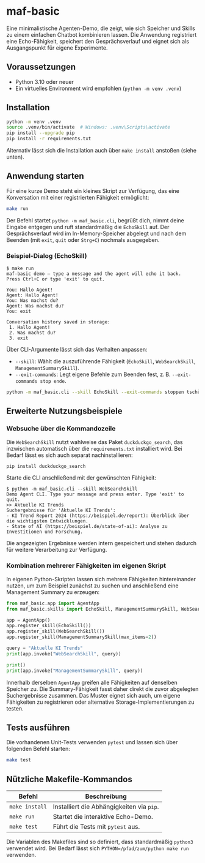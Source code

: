 # maf-basic

Eine minimalistische Agenten-Demo, die zeigt, wie sich Speicher und Skills zu einem einfachen Chatbot kombinieren lassen. Die Anwendung registriert eine Echo-Fähigkeit, speichert den Gesprächsverlauf und eignet sich als Ausgangspunkt für eigene Experimente.

## Voraussetzungen

- Python 3.10 oder neuer
- Ein virtuelles Environment wird empfohlen (`python -m venv .venv`)

## Installation

```bash
python -m venv .venv
source .venv/bin/activate  # Windows: .venv\Scripts\activate
pip install --upgrade pip
pip install -r requirements.txt
```

Alternativ lässt sich die Installation auch über `make install` anstoßen (siehe unten).

## Anwendung starten

Für eine kurze Demo steht ein kleines Skript zur Verfügung, das eine Konversation mit einer registrierten Fähigkeit ermöglicht:

```bash
make run
```

Der Befehl startet `python -m maf_basic.cli`, begrüßt dich, nimmt deine Eingabe entgegen und ruft standardmäßig die `EchoSkill` auf. Der Gesprächsverlauf wird im In-Memory-Speicher abgelegt und nach dem Beenden (mit `exit`, `quit` oder `Strg+C`) nochmals ausgegeben.

### Beispiel-Dialog (EchoSkill)

```
$ make run
maf-basic demo – type a message and the agent will echo it back.
Press Ctrl+C or type 'exit' to quit.

You: Hallo Agent!
Agent: Hallo Agent!
You: Was machst du?
Agent: Was machst du?
You: exit

Conversation history saved in storage:
 1. Hallo Agent!
 2. Was machst du?
 3. exit
```

Über CLI-Argumente lässt sich das Verhalten anpassen:

- `--skill`: Wählt die auszuführende Fähigkeit (`EchoSkill`, `WebSearchSkill`, `ManagementSummarySkill`).
- `--exit-commands`: Legt eigene Befehle zum Beenden fest, z. B. `--exit-commands stop ende`.

```bash
python -m maf_basic.cli --skill EchoSkill --exit-commands stoppen tschüss
```

## Erweiterte Nutzungsbeispiele

### Websuche über die Kommandozeile

Die `WebSearchSkill` nutzt wahlweise das Paket `duckduckgo_search`, das inzwischen automatisch über die `requirements.txt` installiert wird. Bei Bedarf lässt es sich auch separat nachinstallieren:

```bash
pip install duckduckgo_search
```

Starte die CLI anschließend mit der gewünschten Fähigkeit:

```
$ python -m maf_basic.cli --skill WebSearchSkill
Demo Agent CLI. Type your message and press enter. Type 'exit' to quit.
>> Aktuelle KI Trends
Suchergebnisse für 'Aktuelle KI Trends':
- KI Trend Report 2024 (https://beispiel.de/report): Überblick über die wichtigsten Entwicklungen.
- State of AI (https://beispiel.de/state-of-ai): Analyse zu Investitionen und Forschung.
```

Die angezeigten Ergebnisse werden intern gespeichert und stehen dadurch für weitere Verarbeitung zur Verfügung.

### Kombination mehrerer Fähigkeiten im eigenen Skript

In eigenen Python-Skripten lassen sich mehrere Fähigkeiten hintereinander nutzen, um zum Beispiel zunächst zu suchen und anschließend eine Management Summary zu erzeugen:

```python
from maf_basic.app import AgentApp
from maf_basic.skills import EchoSkill, ManagementSummarySkill, WebSearchSkill

app = AgentApp()
app.register_skill(EchoSkill())
app.register_skill(WebSearchSkill())
app.register_skill(ManagementSummarySkill(max_items=2))

query = "Aktuelle KI Trends"
print(app.invoke("WebSearchSkill", query))

print()
print(app.invoke("ManagementSummarySkill", query))
```

Innerhalb derselben `AgentApp` greifen alle Fähigkeiten auf denselben Speicher zu. Die Summary-Fähigkeit fasst daher direkt die zuvor abgelegten Suchergebnisse zusammen. Das Muster eignet sich auch, um eigene Fähigkeiten zu registrieren oder alternative Storage-Implementierungen zu testen.

## Tests ausführen

Die vorhandenen Unit-Tests verwenden `pytest` und lassen sich über folgenden Befehl starten:

```bash
make test
```

## Nützliche Makefile-Kommandos

| Befehl        | Beschreibung                                      |
| ------------- | -------------------------------------------------- |
| `make install`| Installiert die Abhängigkeiten via `pip`.          |
| `make run`    | Startet die interaktive Echo-Demo.                 |
| `make test`   | Führt die Tests mit `pytest` aus.                  |

Die Variablen des Makefiles sind so definiert, dass standardmäßig `python3` verwendet wird. Bei Bedarf lässt sich `PYTHON=/pfad/zum/python make run` verwenden.
